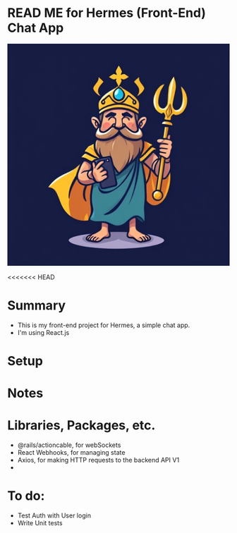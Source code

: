 # READ ME for Hermes (Front-End) Chat App
![My Image](public/hermes-logo.jpeg)

<<<<<<< HEAD
# Summary
 - This is my front-end project for Hermes, a simple chat app.
 - I'm using React.js

# Setup

# Notes

# Libraries, Packages, etc.
- @rails/actioncable, for webSockets
- React Webhooks, for managing state
- Axios, for making HTTP requests to the backend API V1
- 

# To do:
- Test Auth with User login
- Write Unit tests
